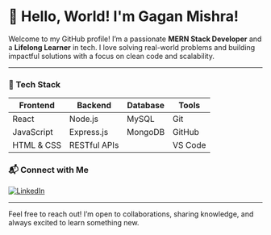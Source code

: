 # 👋 Hello, World! I'm Gagan Mishra!



Welcome to my GitHub profile! I’m a passionate **MERN Stack Developer** and a **Lifelong Learner** in tech. I love solving real-world problems and building impactful solutions with a focus on clean code and scalability.

---

### 🚀 Tech Stack
| Frontend      | Backend        | Database       | Tools          |
|---------------|----------------|----------------|----------------|
| React         | Node.js        | MySQL          | Git            |
| JavaScript    | Express.js     | MongoDB        | GitHub         |
| HTML & CSS    | RESTful APIs   |                | VS Code        |


<!--
---

### 🌟 Featured Projects
- **[Project Alpha](https://github.com/your-username/project-alpha)**  
  A web app that [brief description of the project’s purpose]. **Tech**: React, Node.js, MongoDB
  
- **[Project Beta](https://github.com/your-username/project-beta)**  
  [Short description] - an innovative tool for [target audience/usage]. **Tech**: Express.js, MySQL

Explore all of my projects [here](https://github.com/your-username?tab=repositories) 🚀
-->

<!--
---

### 📈 GitHub Stats
![Your GitHub Stats](https://github-readme-stats.vercel.app/api?username=gagan-mishra&show_icons=true&theme=radical)

---
-->
### 📬 Connect with Me
[![LinkedIn](https://img.shields.io/badge/-LinkedIn-blue?style=flat&logo=Linkedin&logoColor=white)](https://www.linkedin.com/in/gagan-mishra-python-dev/)

---

Feel free to reach out! I’m open to collaborations, sharing knowledge, and always excited to learn something new.
